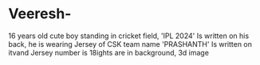 # Veeresh-
16 years old cute boy standing in cricket field, 'IPL 2024' Is written on his back, he is wearing Jersey of CSK team name 'PRASHANTH' Is written on itvand Jersey number is 18ights are in background, 3d image
